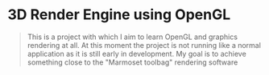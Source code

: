 # 3D Render Engine using OpenGL
> This is a project with which I aim to learn OpenGL and graphics rendering at all.
> At this moment the project is not running like a normal application as it is still early in development.
> My goal is to achieve something close to the "Marmoset toolbag" rendering software
